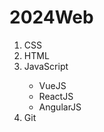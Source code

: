 # 2024Web
<head>
    <meta charset="UTF-8">
    <meta name="viewport" content="width=device-width, initial-scale=1.0">
    <title>My first list</title>
</head>

<body>
    <ol>
        <li>CSS</li>
        <li>HTML</li>
        <li>JavaScript</li>
        <ul>
            <li>VueJS</li>
            <li>ReactJS</li>
            <li>AngularJS</li>
        </ul>
        <li>Git</li>
    </ol>
</body>

</html>

